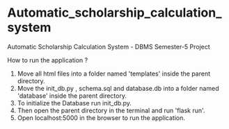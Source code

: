 # Automatic_scholarship_calculation_system
Automatic Scholarship Calculation System - DBMS Semester-5 Project

How to run the application ?
1. Move all html files into a folder named 'templates' inside the parent directory.
2. Move the init_db.py , schema.sql and database.db into a folder named 'database' inside the parent directory.
3. To initialize the Database run init_db.py.
4. Then open the parent directory in the terminal and run 'flask run'.
5. Open localhost:5000 in the browser to run the application.
